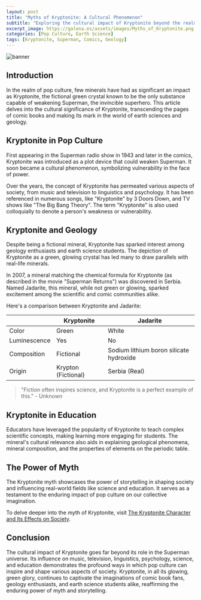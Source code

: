 ```yaml
---
layout: post
title: "Myths of Kryptonite: A Cultural Phenomenon"
subtitle: "Exploring the cultural impact of Kryptonite beyond the realm of Superman comics."
excerpt_image: https://galena.es/assets/images/Myths_of_Kryptonite.png
categories: [Pop Culture, Earth Science]
tags: [Kryptonite, Superman, Comics, Geology]
---
```


![banner](https://galena.es/assets/images/Myths_of_Kryptonite.png "An artistic representation of Kryptonite, featuring a glowing green crystal surrounded by geological elements like rocks and minerals, symbolizing its cultural significance beyond Superman comics, appealing to geology enthusiasts and earth science readers.")

## Introduction

In the realm of pop culture, few minerals have had as significant an impact as Kryptonite, the fictional green crystal known to be the only substance capable of weakening Superman, the invincible superhero. This article delves into the cultural significance of Kryptonite, transcending the pages of comic books and making its mark in the world of earth sciences and geology. 

## Kryptonite in Pop Culture

First appearing in the Superman radio show in 1943 and later in the comics, Kryptonite was introduced as a plot device that could weaken Superman. It soon became a cultural phenomenon, symbolizing vulnerability in the face of power. 

Over the years, the concept of Kryptonite has permeated various aspects of society, from music and television to linguistics and psychology. It has been referenced in numerous songs, like "Kryptonite" by 3 Doors Down, and TV shows like "The Big Bang Theory". The term "Kryptonite" is also used colloquially to denote a person's weakness or vulnerability.

## Kryptonite and Geology

Despite being a fictional mineral, Kryptonite has sparked interest among geology enthusiasts and earth science students. The depiction of Kryptonite as a green, glowing crystal has led many to draw parallels with real-life minerals.

In 2007, a mineral matching the chemical formula for Kryptonite (as described in the movie "Superman Returns") was discovered in Serbia. Named Jadarite, this mineral, while not green or glowing, sparked excitement among the scientific and comic communities alike.

Here's a comparison between Kryptonite and Jadarite:

|   | Kryptonite | Jadarite |
|---|------------|----------|
| Color | Green | White |
| Luminescence | Yes | No |
| Composition | Fictional | Sodium lithium boron silicate hydroxide |
| Origin | Krypton (Fictional) | Serbia (Real) |

> "Fiction often inspires science, and Kryptonite is a perfect example of this." - Unknown

## Kryptonite in Education

Educators have leveraged the popularity of Kryptonite to teach complex scientific concepts, making learning more engaging for students. The mineral's cultural relevance also aids in explaining geological phenomena, mineral composition, and the properties of elements on the periodic table.

## The Power of Myth

The Kryptonite myth showcases the power of storytelling in shaping society and influencing real-world fields like science and education. It serves as a testament to the enduring impact of pop culture on our collective imagination.

To delve deeper into the myth of Kryptonite, visit [The Kryptonite Character and Its Effects on Society](https://www.supermanhomepage.com/the-kryptonite-character-and-its-effects-on-society/).

## Conclusion

The cultural impact of Kryptonite goes far beyond its role in the Superman universe. Its influence on music, television, linguistics, psychology, science, and education demonstrates the profound ways in which pop culture can inspire and shape various aspects of society. Kryptonite, in all its glowing, green glory, continues to captivate the imaginations of comic book fans, geology enthusiasts, and earth science students alike, reaffirming the enduring power of myth and storytelling.